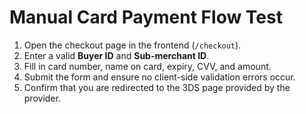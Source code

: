 # Manual Card Payment Flow Test

1. Open the checkout page in the frontend (`/checkout`).
2. Enter a valid **Buyer ID** and **Sub-merchant ID**.
3. Fill in card number, name on card, expiry, CVV, and amount.
4. Submit the form and ensure no client-side validation errors occur.
5. Confirm that you are redirected to the 3DS page provided by the provider.
